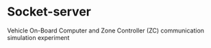 # Socket-server
Vehicle On-Board Computer and Zone Controller (ZC) communication simulation experiment
